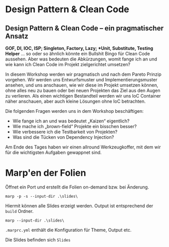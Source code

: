 # Design Pattern & Clean Code

## Design Pattern & Clean Code – ein pragmatischer Ansatz

__GOF, DI, IOC, ISP; Singleton, Factory, Lazy; *Unit, Substitute, Testing Helper__ ... so oder so ähnlich könnte ein Bullshit Bingo für Clean Code aussehen. Aber was bedeuten die Abkürzungen, womit fange ich an und wie kann ich Clean Code im Projekt zielgerichtet umsetzen?

In diesem Workshop werden wir pragmatisch und nach dem Pareto Prinzip vorgehen. Wir werden uns Entwurfsmuster und Implementierungsmuster ansehen, und uns anschauen, wie wir diese im Projekt umsetzen können, ohne alles neu zu bauen oder bei neuen Projekten das Ziel aus den Augen zu verlieren. Als einen wichtigen Bestandteil werden wir uns IoC Container näher anschauen, aber auch kleine Lösungen ohne IoC betrachten.

Die folgenden Fragen werden uns in dem Workshop beschäftigen:

* Wie fange ich an und was bedeutet „Kaizen“ eigentlich?
* Wie mache ich „brown-field“ Projekte ein bisschen besser?
* Wie verbessere ich die Testbarkeit von Projekten?
* Was sind die Tücken von Dependency Injection?

Am Ende des Tages haben wir einen allround Werkzeugkoffer, mit dem wir für die wichtigsten Aufgaben gewappnet sind.


# Marp'en der Folien

Öffnet ein Port und erstellt die Folien on-demand bzw. bei Änderung.

    marp -p -s --input-dir .\slides\

Hiermit können alle Slides erzeigt werden. Output ist entsprechend der `build` Ordner.

    marp --input-dir .\slides\

`.marprc.yml` enthält die Konfiguration für Theme, Output etc.

Die Slides befinden sich `Slides`

